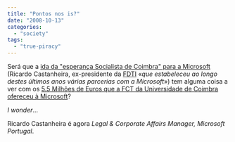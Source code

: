 ```yaml
---
title: "Pontos nos is?"
date: "2008-10-13"
categories: 
  - "society"
tags: 
  - "true-piracy"
---
```


Será que a [ida da "esperança Socialista de Coimbra" para a Microsoft](http://politicaehouse.blogspot.com/2007/09/ricardo-castanheira-deixa-tudo-e.html) (Ricardo Castanheira, ex-presidente da [FDTI](http://fdti.juventude.gov.pt/) «_que estabeleceu ao longo destes últimos anos várias parcerias com a Microsoft_») tem alguma coisa a ver com os [5.5 Milhões de Euros que a FCT da Universidade de Coimbra ofereceu à Microsoft](http://blog.softwarelivre.sapo.pt/2008/10/12/fct-da-u-de-coimbra-gasta-55-milhoes-de-euros-em-licencas-microsoft/)?

_I wonder_...

Ricardo Castanheira é agora _Legal & Corporate Affairs Manager, Microsoft Portugal_.
